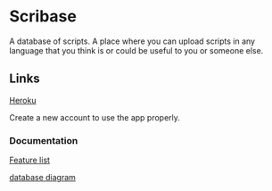 # Scribase
A database of scripts.
A place where you can upload scripts in any language that you think is or could be useful to you or someone else.

## Links
[Heroku](https://scribase.herokuapp.com/)

Create a new account to use the app properly.

### Documentation
[Feature list](https://github.com/SirVeggie/Tsoha/blob/master/documentation/Feature%20list.md)

[database diagram](https://github.com/SirVeggie/Tsoha/blob/master/documentation/Database%20diagram.png)

